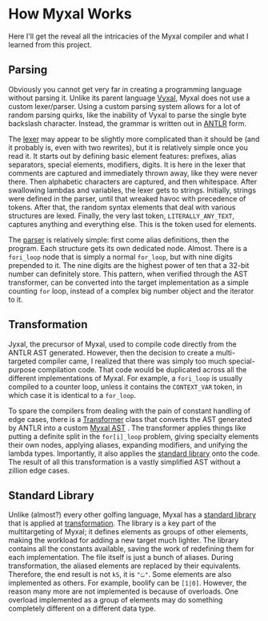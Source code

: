 # How Myxal Works

Here I'll get the reveal all the intricacies of the Myxal compiler and what I learned from this project.

## Parsing

Obviously you cannot get very far in creating a programming language without parsing it. Unlike its parent
language [Vyxal](https://github.com/Vyxal/Vyxal), Myxal does not use a custom lexer/parser. Using a custom parsing
system allows for a lot of random parsing quirks, like the inability of Vyxal to parse the single byte backslash
character. Instead, the grammar is written out in [ANTLR](https://www.antlr.org) form.

The [lexer](https://github.com/Vyxal/Myxal/blob/main/app/src/main/antlr/MyxalLexer.g4) may appear to be slightly more
complicated than it should be (and it probably is, even with two rewrites), but it is relatively simple once you read
it. It starts out by defining basic element features: prefixes, alias separators, special elements, modifiers, digits.
It is here in the lexer that comments are captured and immediately thrown away, like they were never there. Then
alphabetic characters are captured, and then whitespace. After swallowing lambdas and variables, the lexer gets to
strings. Initially, strings were defined in the parser, until that wreaked havoc with precedence of tokens. After that,
the random syntax elements that deal with various structures are lexed. Finally, the very last
token, `LITERALLY_ANY_TEXT`, captures anything and everything else. This is the token used for elements.

The [parser](https://github.com/Vyxal/Myxal/blob/main/app/src/main/antlr/MyxalParser.g4) is relatively simple: first
come alias definitions, then the program. Each structure gets its own dedicated node. Almost. There is a `fori_loop`
node that is simply a normal `for_loop`, but with nine digits prepended to it. The nine digits are the highest power of
ten that a 32-bit number can definitely store. This pattern, when verified through the AST transformer, can be converted
into the target implementation as a simple counting `for` loop, instead of a complex big number object and the iterator
to it.

## Transformation

Jyxal, the precursor of Myxal, used to compile code directly from the ANTLR AST generated. However, then the decision to
create a multi-targeted compiler came, I realized that there was simply too much special-purpose compilation code. That
code would be duplicated across all the different implementations of Myxal. For example, a `fori_loop` is usually
compiled to a counter loop, unless it contains the `CONTEXT_VAR` token, in which case it is identical to a `for_loop`.

To spare the compilers from dealing with the pain of constant handling of edge cases, there is
a [Transformer](https://github.com/Vyxal/Myxal/blob/main/app/src/main/kotlin/io/github/seggan/myxal/app/Transformer.kt)
class that converts the AST generated by ANTLR into a
custom [Myxal AST](https://github.com/Vyxal/Myxal/tree/main/compiler/src/main/kotlin/io/github/seggan/myxal/compiler/tree)
. The transformer applies things like putting a definite split in the `for[i]_loop` problem, giving specialty elements
their own nodes, applying aliases, expanding modifiers, and unifying the lambda types. Importantly, it also applies
the [standard library](#Standard-Library) onto the code. The result of all this transformation is a vastly simplified
AST without a zillion edge cases.

## Standard Library

Unlike (almost?) every other golfing language, Myxal has
a [standard library](https://github.com/Vyxal/Myxal/blob/main/compiler/src/main/resources/stdlib.myx) that is applied
at [transformation](#Transformation). The library is a key part of the multitargeting of Myxal; it defines elements as
groups of other elements, making the workload for adding a new target much lighter. The library contains all the
constants available, saving the work of redefining them for each implementation. The file itself is just a bunch of
aliases. During transformation, the aliased elements are replaced by their equivalents. Therefore, the end result is
not `kS`, it is `"ඞ"`. Some elements are also implemented as others. For example, boolify can be `[1|0]`. However, the
reason many more are not implemented is because of overloads. One overload implemented as a group of elements may do
something completely different on a different data type.